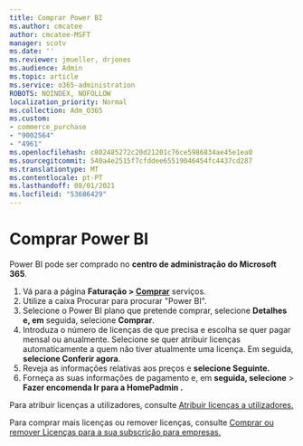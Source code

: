 ```yaml
---
title: Comprar Power BI
ms.author: cmcatee
author: cmcatee-MSFT
manager: scotv
ms.date: ''
ms.reviewer: jmueller, drjones
ms.audience: Admin
ms.topic: article
ms.service: o365-administration
ROBOTS: NOINDEX, NOFOLLOW
localization_priority: Normal
ms.collection: Adm_O365
ms.custom:
- commerce_purchase
- "9002564"
- "4961"
ms.openlocfilehash: c802485272c20d21201c76ce5986834ae45e1ea0
ms.sourcegitcommit: 540a4e2515f7cfddee65519046454fc4437cd287
ms.translationtype: MT
ms.contentlocale: pt-PT
ms.lasthandoff: 08/01/2021
ms.locfileid: "53686429"
---
```

# <a name="purchase-power-bi"></a>Comprar Power BI

Power BI pode ser comprado no **centro de administração do Microsoft 365**.

1. Vá para a página **Faturação > [Comprar](https://go.microsoft.com/fwlink/p/?linkid=868433)** serviços.
2. Utilize a caixa Procurar para procurar "Power BI".
3. Selecione o Power BI plano que pretende comprar, selecione **Detalhes e, em** seguida, selecione **Comprar**.
4. Introduza o número de licenças de que precisa e escolha se quer pagar mensal ou anualmente. Selecione se quer atribuir licenças automaticamente a quem não tiver atualmente uma licença. Em seguida, **selecione Conferir agora**.
5. Reveja as informações relativas aos preços e **selecione Seguinte.**
6. Forneça as suas informações de pagamento e, em **seguida, selecione**  >  **Fazer encomenda Ir para a HomePadmin .**

Para atribuir licenças a utilizadores, consulte [Atribuir licenças a utilizadores.](/microsoft-365/admin/manage/assign-licenses-to-users)

Para comprar mais licenças ou remover licenças, consulte [Comprar ou remover Licenças para a sua subscrição para empresas.](/microsoft-365/commerce/licenses/buy-licenses)